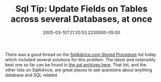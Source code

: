 ﻿---
title: "Sql Tip: Update Fields on Tables across several Databases, at once"
date: "2005-03-10T21:20:53.2230000-05:00"
description: There was a good thread on the SqlAdvice.com Stored Procedure
featuredImage: /img/default-post-image.jpg
---

There was a good thread on the [SqlAdvice.com Stored Procedure](http://sqladvice.com/category.aspx?c=32) list today which included several solutions for this problem. The latest and ostensibly best one so far can be found in [the sql archives here](http://sqladvice.com/message.aspx?MessageID=143773). That list, and the other lists on SqlAdvice, are great places to ask questions about anything database and SQL related.

